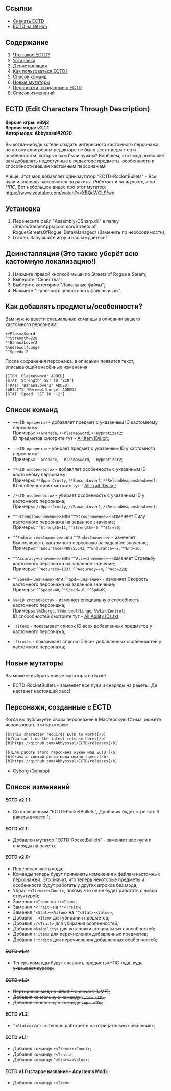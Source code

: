 ## Ссылки ##
* [Скачать ECTD](https://github.com/Abbysssal/ECTD/releases)
* [ECTD на GitHub](https://github.com/Abbysssal/ECTD)

## Содержание ##
1.	[Что такое ECTD?]()
2.	[Установка]()
3.	[Деинсталляция]()
4.	[Как пользоваться ECTD?]()
5.	[Список команд]()
6.	[Новые мутаторы]()
7.	[Персонажи, созданные с ECTD]()
8.	[Список изменений]()

## ECTD (Edit Characters Through Description) ##
#### Версия игры: v89j2<br/>Версия мода: v2.1.1<br/>Автор мода: Abbysssal#2020 ####

Вы когда-нибудь хотели создать интересного кастомного персонажа, но во внутриигровом редакторе не было всех предметов и особенностей, которые вам были нужны? Вообщем, этот мод позволяет вам добавлять недоступные в редакторе предметы, особенности и способности вашим кастомным персонажам!

А ещё, этот мод добавляет один мутатор "ECTD-RocketBullets" - Все пули и снаряды заменяются на ракеты. *Работает и на игроках, и на НПС.* Вот небольшое видео про этот мутатор: https://www.youtube.com/watch?v=XBQcWCL9fwo

## Установка ##
1.  Перенесите файл "Assembly-CSharp.dll" в папку /Steam/SteamApps/common/Streets of Rogue/StreetsOfRogue_Data/Managed/ (Заменить по необходимости);
2.  Готово. Запускайте игру и наслаждайтесь!

## Деинсталляция (Это также уберёт всю кастомную локализацию!) ##
1.  Нажмите правой кнопкой мыши по Streets of Rogue в Steam;
2.  Выберите "Свойства";
3.  Выберите категорию "Локальные файлы";
4.  Нажмите "Проверить целостность файлов игры".

## Как добавлять предметы/особенности? ##
Вам нужно ввести специальные команды в описании вашего кастомного персонажа:
```
++PlasmaSword
^^Strength=228
**BananaLover2
%%WerewolfLunge
^^Speed=-2
```
После сохранения персонажа, в описании появится текст, описывающий внесённые изменения:
```
[ITEM 'PlasmaSword' ADDED]
[STAT 'Strength' SET TO '228']
[TRAIT 'BananaLover2' ADDED]
[ABILITY 'WerewolfLunge' ADDED]
[STAT 'Speed' SET TO '-2']
```

## Список команд ##

* `++<ID предмета>` - добавляет предмет с указанным ID кастомному персонажу;
<br/>Примеры: `++Grenade`, `++PlasmaSword`, `++Hypnotizer2`;
<br/>ID предметов смотрите тут - [All Item IDs.txt](https://github.com/Abbysssal/ECTD/blob/master/All%20Item%20IDs.txt);

* `--<ID предмета>` - убирает предмет с указанным ID у кастомного персонажа;
<br/>Примеры: `--Grenade`, `--PlasmaSword`, `--Hypnotizer2`;

* `**<ID особенности>` - добавляет особенность с указанным ID кастомному персонажу;
<br/>Примеры: `**UpperCrusty`, `**BananaLover2`, `**ReloadWeaponsNewLevel`;
<br/>ID особенностей смотрите тут - [All Trait IDs.txt](https://github.com/Abbysssal/ECTD/blob/master/All%20Trait%20IDs.txt);

* `//<ID особенности>` - убирает особенность с указанным ID у кастомного персонажа;
<br/>Примеры: `//UpperCrusty`, `//BananaLover2`, `//ReloadWeaponsNewLevel`;

* `^^Strength=<Значение>` или `^^Str=<Значение>` - изменяет Силу кастомного персонажа на заданное значение;
<br/>Примеры: `^^Strength=11`, `^^Strength=-6`, `^^Str=50`;

* `^^Endurance=<Значение>` или `^^End=<Значение>` - изменяет Выносливость кастомного персонажа на заданное значение;
<br/>Примеры: `^^Endurance=488755541`, `^^Endurance=-2`, `^^End=16`;

* `^^Accuracy=<Значение>` или `^^Acc=<Значение>` - изменяет Стрельбу кастомного персонажа на заданное значение;
<br/>Примеры: `^^Accuracy=1337`, `^^Accuracy=-4`, `^^Acc=228`;

* `^^Speed=<Значение>` или `^^Spd=<Значение>` - изменяет Скорость кастомного персонажа на заданное значение;
<br/>Примеры: `^^Speed=40`, `^^Speed=-6`, `^^Spd=69`;

* `%%<ID способности>` - изменяет специальную способность кастомного персонажа;
<br/>Примеры: `%%Charge`, `%%WerewolfLunge`, `%%MindControl`;
<br/>ID способностей смотрите тут - [All Ability IDs.txt](https://github.com/Abbysssal/ECTD/blob/master/All%20Ability%20IDs.txt);

* `!!items` - показывает список ID всех добавленных предметов у кастомного персонажа;

* `!!traits` - показывает список ID всех добавленных особенностей у кастомного персонажа;

## Новые мутаторы ##
Вы можете выбрать новые мутаторы на Базе!

* ECTD-RocketBullets - заменяет все пули и снаряды на ракеты. Да настанет настоящий хаос!

## Персонажи, созданные с ECTD ##
Когда вы публикуете своих персонажей в Мастерскую Стима, можете использовать эти заготовки:
```
[b]This character requires ECTD to work![/b]
[b]You can find the latest release here:[/b]
[b]https://github.com/Abbysssal/ECTD/releases[/b]

[b]Для работы этого персонажа нужен мод ECTD![/b]
[b]Скачать свежий релиз мода можно здесь:[/b]
[b]https://github.com/Abbysssal/ECTD/releases[/b]
```

* [Cyborg](https://steamcommunity.com/sharedfiles/filedetails/?id=2092648215) [(Qenapp)](https://steamcommunity.com/id/Qenapp)

## Список изменений ##

#### ECTD v2.1.1: ####
* Со включенным "ECTD-RocketBullets", Дробовик будет стрелять 3 ракеты вместо 1;

#### ECTD v2.1: ####
* Добавлен мутатор "ECTD-RocketBullets" - заменяет все пули и снаряды на ракеты;

#### ECTD v2.0: ####
* Переписал часть кода;
* Команды теперь будут применять изменения к файлам кастомных персонажей. Это значит, что теперь некоторые предметы и особенности будут работать у других игроков без мода;
* Убрал `+<Item>++<Count>`, потому что он не будет работать с новой структурой;
* Заменил `+<Item>` на `++<Item>`;
* Заменил `*<Trait>` на `**<Trait>`;
* Заменил `^<Stat>=<Value>` на `^^<Stat>=<Value>`;
* Добавил `--<Item>` для убирания предметов;
* Добавил `//<Trait>` для убирания особенностей;
* Добавил `%%<Ability>` для установки специальных способностей;
* Добавил `!!items` для перечисления добавленных предметов;
* Добавил `!!traits` для перечисления добавленных особенностей;

#### ~~ECTD v1.4:~~ ####
* ~~Теперь команды будут спавнить предметы/НПС туда, куда указывает курсор;~~

#### ~~ECTD v1.3:~~ ####
* ~~Портировал мод на uMod Framework (UMF);~~
* ~~Добавил консольную команду `/item <ID>`;~~
* ~~Добавил консольную команду `/npc <ID>`;~~

#### ECTD v1.2: ####
* `^<Stat>=<Value>` теперь работает и на отрицательных значениях;

#### ECTD v1.1: ####
* Добавил команду `+<Item>++<Count>`;
* Добавил команду `*<Trait>`;
* Добавил команду `^<Stat>=<Value>`;

#### ECTD v1.0 (старое название - Any Items Mod): ####
* Добавил команду `+<Item>`.
